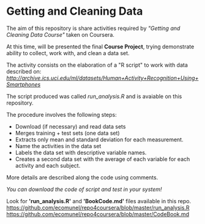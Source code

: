 Getting and Cleaning Data
=========================

The aim of this repository is share activities required by *"Getting and Cleaning Data Course"* taken on Coursera.

At this time, will be presented the final **Course Project**, trying demonstrate ability to collect, work with, and clean a data set.

The activity consists on the elaboration of a "R script" to work with data described on:
*http://archive.ics.uci.edu/ml/datasets/Human+Activity+Recognition+Using+Smartphones*

The script produced was called *run_analysis.R* and is avaiable on this repository.

The procedure involves the following steps:
* Download (if necessary) and read data sets
* Merges training + test sets (one data set)
* Extracts only mean and standard deviation for each measurement. 
* Name the activities in the data set
* Labels the data set with descriptive variable names. 
* Creates a second data set with the average of each variable for each activity and each subject.

More details are described along the code using comments.

*You can download the code of script and test in your system!*

Look for **'run_analysis.R'** and **'BookCode.md'** files available in this repo.
https://github.com/ecomunel/repo4coursera/blob/master/run_analysis.R
https://github.com/ecomunel/repo4coursera/blob/master/CodeBook.md

